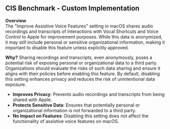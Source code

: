 ## CIS Benchmark - Custom Implementation

**Overview**  
The "Improve Assistive Voice Features" setting in macOS shares audio recordings and transcripts of interactions with Vocal Shortcuts and Voice Control to Apple for improvement purposes. 
While this data is anonymized, it may still include personal or sensitive organizational information, making it important to disable this feature unless explicitly approved.

**Why?**
Sharing recordings and transcripts, even anonymously, poses a potential risk of exposing personal or organizational data to a third party. 
Organizations should evaluate the risks of such data sharing and ensure it aligns with their policies before enabling this feature. 
By default, disabling this setting enhances privacy and reduces the risk of unintentional data exposure.  

- **Improves Privacy**: Prevents audio recordings and transcripts from being shared with Apple.  
- **Protects Sensitive Data**: Ensures that potentially personal or organizational information is not forwarded to a third party.  
- **No Impact on Features**: Disabling this setting does not affect the functionality of assistive voice features on macOS.  
